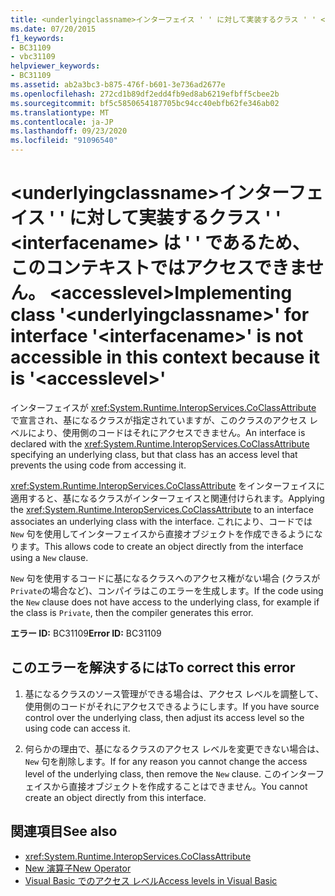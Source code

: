 ```yaml
---
title: <underlyingclassname>インターフェイス ' ' に対して実装するクラス ' ' <interfacename> は ' ' であるため、このコンテキストではアクセスできません。 <accesslevel>
ms.date: 07/20/2015
f1_keywords:
- BC31109
- vbc31109
helpviewer_keywords:
- BC31109
ms.assetid: ab2a3bc3-b875-476f-b601-3e736ad2677e
ms.openlocfilehash: 272cd1b89df2edd4fb9ed8ab6219efbff5cbee2b
ms.sourcegitcommit: bf5c5850654187705bc94cc40ebfb62fe346ab02
ms.translationtype: MT
ms.contentlocale: ja-JP
ms.lasthandoff: 09/23/2020
ms.locfileid: "91096540"
---
```

# <a name="implementing-class-underlyingclassname-for-interface-interfacename-is-not-accessible-in-this-context-because-it-is-accesslevel"></a><span data-ttu-id="f46bb-102">\<underlyingclassname>インターフェイス ' ' に対して実装するクラス ' ' \<interfacename> は ' ' であるため、このコンテキストではアクセスできません。 \<accesslevel></span><span class="sxs-lookup"><span data-stu-id="f46bb-102">Implementing class '\<underlyingclassname>' for interface '\<interfacename>' is not accessible in this context because it is '\<accesslevel>'</span></span>

<span data-ttu-id="f46bb-103">インターフェイスが <xref:System.Runtime.InteropServices.CoClassAttribute> で宣言され、基になるクラスが指定されていますが、このクラスのアクセス レベルにより、使用側のコードはそれにアクセスできません。</span><span class="sxs-lookup"><span data-stu-id="f46bb-103">An interface is declared with the <xref:System.Runtime.InteropServices.CoClassAttribute> specifying an underlying class, but that class has an access level that prevents the using code from accessing it.</span></span>  
  
 <span data-ttu-id="f46bb-104"><xref:System.Runtime.InteropServices.CoClassAttribute> をインターフェイスに適用すると、基になるクラスがインターフェイスと関連付けられます。</span><span class="sxs-lookup"><span data-stu-id="f46bb-104">Applying the <xref:System.Runtime.InteropServices.CoClassAttribute> to an interface associates an underlying class with the interface.</span></span> <span data-ttu-id="f46bb-105">これにより、コードでは `New` 句を使用してインターフェイスから直接オブジェクトを作成できるようになります。</span><span class="sxs-lookup"><span data-stu-id="f46bb-105">This allows code to create an object directly from the interface using a `New` clause.</span></span>  
  
 <span data-ttu-id="f46bb-106">`New` 句を使用するコードに基になるクラスへのアクセス権がない場合 (クラスが `Private`の場合など)、コンパイラはこのエラーを生成します。</span><span class="sxs-lookup"><span data-stu-id="f46bb-106">If the code using the `New` clause does not have access to the underlying class, for example if the class is `Private`, then the compiler generates this error.</span></span>  
  
 <span data-ttu-id="f46bb-107">**エラー ID:** BC31109</span><span class="sxs-lookup"><span data-stu-id="f46bb-107">**Error ID:** BC31109</span></span>  
  
## <a name="to-correct-this-error"></a><span data-ttu-id="f46bb-108">このエラーを解決するには</span><span class="sxs-lookup"><span data-stu-id="f46bb-108">To correct this error</span></span>  
  
1. <span data-ttu-id="f46bb-109">基になるクラスのソース管理ができる場合は、アクセス レベルを調整して、使用側のコードがそれにアクセスできるようにします。</span><span class="sxs-lookup"><span data-stu-id="f46bb-109">If you have source control over the underlying class, then adjust its access level so the using code can access it.</span></span>  
  
2. <span data-ttu-id="f46bb-110">何らかの理由で、基になるクラスのアクセス レベルを変更できない場合は、 `New` 句を削除します。</span><span class="sxs-lookup"><span data-stu-id="f46bb-110">If for any reason you cannot change the access level of the underlying class, then remove the `New` clause.</span></span> <span data-ttu-id="f46bb-111">このインターフェイスから直接オブジェクトを作成することはできません。</span><span class="sxs-lookup"><span data-stu-id="f46bb-111">You cannot create an object directly from this interface.</span></span>  
  
## <a name="see-also"></a><span data-ttu-id="f46bb-112">関連項目</span><span class="sxs-lookup"><span data-stu-id="f46bb-112">See also</span></span>

- <xref:System.Runtime.InteropServices.CoClassAttribute>
- [<span data-ttu-id="f46bb-113">New 演算子</span><span class="sxs-lookup"><span data-stu-id="f46bb-113">New Operator</span></span>](../language-reference/operators/new-operator.md)
- [<span data-ttu-id="f46bb-114">Visual Basic でのアクセス レベル</span><span class="sxs-lookup"><span data-stu-id="f46bb-114">Access levels in Visual Basic</span></span>](../programming-guide/language-features/declared-elements/access-levels.md)
